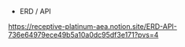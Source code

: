 - ERD / API

  
https://receptive-platinum-aea.notion.site/ERD-API-736e64979ece49b5a10a0dc95df3e171?pvs=4
